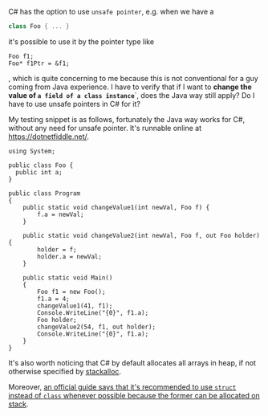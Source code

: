 C# has the option to use `unsafe pointer`, e.g. when we have a 
```csharp
class Foo { ... }
```

it's possible to use it by the pointer type like
```
Foo f1;
Foo* f1Ptr = &f1;
```

, which is quite concerning to me because this is not conventional for a guy coming from Java experience. I have to verify that if I want to **change the value of `a field of a class instance`**`, does the Java way still apply? Do I have to use unsafe pointers in C# for it?  

My testing snippet is as follows, fortunately the Java way works for C#, without any need for unsafe pointer. It's runnable online at https://dotnetfiddle.net/.
```
using System;
					
public class Foo {
  public int a;
}

public class Program
{
	public static void changeValue1(int newVal, Foo f) {
		f.a = newVal;
	}
	
	public static void changeValue2(int newVal, Foo f, out Foo holder) {
		holder = f;
		holder.a = newVal;
	}
	
	public static void Main()
	{
		Foo f1 = new Foo();
		f1.a = 4;
		changeValue1(41, f1);
		Console.WriteLine("{0}", f1.a);
		Foo holder;
		changeValue2(54, f1, out holder);
		Console.WriteLine("{0}", f1.a);
	}
}
```

It's also worth noticing that C# by default allocates all arrays in heap, if not otherwise specified by [stackalloc](https://learn.microsoft.com/en-us/dotnet/csharp/language-reference/operators/stackalloc). 

Moreover, [an official guide says that it's recommended to use `struct` instead of `class` whenever possible because the former can be allocated on stack](https://learn.microsoft.com/en-us/dotnet/csharp/advanced-topics/performance/#improve-performance-with-ref-safety). 
